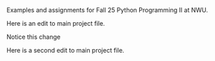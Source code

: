 Examples and assignments for Fall 25 Python Programming II at NWU.

Here is an edit to main project file.

Notice this change

Here is a second edit to main project file.
